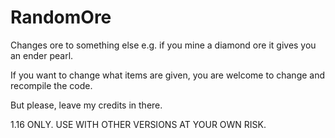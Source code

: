 # RandomOre
Changes ore to something else e.g. if you mine a diamond ore it gives you an ender pearl.

If you want to change what items are given, you are welcome to change and recompile the code.

But please, leave my credits in there.

1.16 ONLY. USE WITH OTHER VERSIONS AT YOUR OWN RISK.
